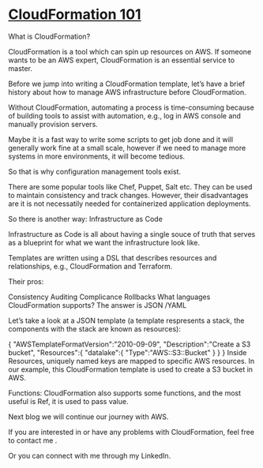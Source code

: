 # [CloudFormation 101](https://github.com/jacquiwuc/jacquiwu-blog/issues/2)

What is CloudFormation?

CloudFormation is a tool which can spin up resources on AWS. If someone wants to be an AWS expert, CloudFormation is an essential service to master.

Before we jump into writing a CloudFormation template, let’s have a brief history about how to manage AWS infrastructure before CloudFormation.

Without CloudFormation, automating a process is time-consuming because of building tools to assist with automation, e.g., log in AWS console and manually provision servers.


Maybe it is a fast way to write some scripts to get job done and it will generally work fine at a small scale, however if we need to manage more systems in more environments, it will become tedious.

So that is why configuration management tools exist.

There are some popular tools like Chef, Puppet, Salt etc. They can be used to maintain consistency and track changes. However, their disadvantages are it is not necessatily needed for containerized application deployments.

So there is another way: Infrastructure as Code

Infrastructure as Code is all about having a single souce of truth that serves as a blueprint for what we want the infrastructure look like.

Templates are written using a DSL that describes resources and relationships, e.g., CloudFormation and Terraform.

Their pros:

Consistency
Auditing
Complicance
Rollbacks
What languages CloudFormation supports?
The answer is JSON /YAML

Let’s take a look at a JSON template (a template respresents a stack, the components with the stack are known as resources):

{
  "AWSTemplateFormatVersion":"2010-09-09",
  "Description":"Create a S3 bucket",
  "Resources":{
  "datalake":{
    "Type":"AWS::S3::Bucket"
             }
}
}
Inside Resources, uniquely named keys are mapped to specific AWS resources. In our example, this CloudFormation template is used to create a S3 bucket in AWS.

Functions:
CloudFormation also supports some functions, and the most useful is Ref, it is used to pass value.

Next blog we will continue our journey with AWS.

If you are interested in or have any problems with CloudFormation, feel free to contact me .

Or you can connect with me through my LinkedIn.